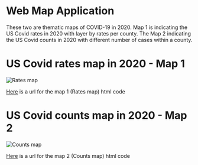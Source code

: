 # Web Map Application
These two are thematic maps of COVID-19 in 2020. Map 1 is indicating the US Covid rates in 2020 with layer by rates per county. The Map 2 indicating the US Covid counts in 2020 with different number of cases within a county.

# US Covid rates map in 2020 - Map 1

![Rates map](https://github.com/Gunehee/geog458_Lab3_WebMap/blob/main/img/Map%201%20rates%20map.png)

[Here](https://github.com/Gunehee/geog458_Lab3_WebMap/blob/main/map1.html) is a url for the map 1 (Rates map) html code

# US Covid counts map in 2020 - Map 2

![Counts map](https://github.com/Gunehee/geog458_Lab3_WebMap/blob/main/img/Map%202%20counts%20map.png)

[Here](https://github.com/Gunehee/geog458_Lab3_WebMap/blob/main/map2.html) is a url for the map 2 (Counts map) html code

